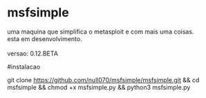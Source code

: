 # msfsimple
uma maquina que simplifica o metasploit e com mais uma coisas. <br>
esta em desenvolvimento. <br> <br>
versao: 0.12.BETA

#instalacao

git clone https://github.com/null070/msfsimple/msfsimple.git && cd msfsimple && chmod +x msfsimple.py && python3 msfsimple.py
